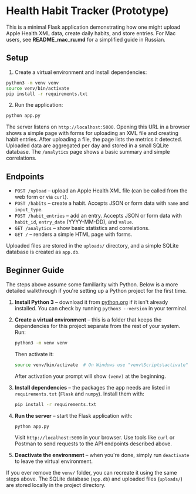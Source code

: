 # Health Habit Tracker (Prototype)

This is a minimal Flask application demonstrating how one might upload Apple Health XML data,
create daily habits, and store entries.
For Mac users, see **README_mac_ru.md** for a simplified guide in Russian.

## Setup

1. Create a virtual environment and install dependencies:

```bash
python3 -m venv venv
source venv/bin/activate
pip install -r requirements.txt
```

2. Run the application:

```bash
python app.py
```

The server listens on `http://localhost:5000`. Opening this URL in a browser
shows a simple page with forms for uploading an XML file and creating habit
entries. After uploading a file, the page lists the metrics it detected.
Uploaded data are aggregated per day and stored in a small SQLite database.
The `/analytics` page shows a basic summary and simple correlations.

## Endpoints

- `POST /upload` – upload an Apple Health XML file (can be called from the web form or via `curl`).
- `POST /habits` – create a habit. Accepts JSON or form data with `name` and `input_type`.
- `POST /habit_entries` – add an entry. Accepts JSON or form data with `habit_id`, `entry_date` (YYYY-MM-DD), and `value`.
- `GET /analytics` – show basic statistics and correlations.
- `GET /` – renders a simple HTML page with forms.

Uploaded files are stored in the `uploads/` directory, and a simple SQLite database is created as `app.db`.

## Beginner Guide

The steps above assume some familiarity with Python. Below is a more detailed
walkthrough if you're setting up a Python project for the first time.

1. **Install Python 3** – download it from [python.org](https://www.python.org/)
   if it isn't already installed. You can check by running `python3 --version`
   in your terminal.
2. **Create a virtual environment** – this is a folder that keeps the
   dependencies for this project separate from the rest of your system. Run:

   ```bash
   python3 -m venv venv
   ```

   Then activate it:

   ```bash
   source venv/bin/activate  # On Windows use "venv\Scripts\activate"
   ```

   After activation your prompt will show `(venv)` at the beginning.
3. **Install dependencies** – the packages the app needs are listed in
   `requirements.txt` (`Flask` and `numpy`). Install them with:

   ```bash
   pip install -r requirements.txt
   ```

4. **Run the server** – start the Flask application with:

   ```bash
   python app.py
   ```

   Visit `http://localhost:5000` in your browser. Use tools like `curl` or
   Postman to send requests to the API endpoints described above.
5. **Deactivate the environment** – when you're done, simply run `deactivate`
   to leave the virtual environment.

If you ever remove the `venv/` folder, you can recreate it using the same steps
above. The SQLite database (`app.db`) and uploaded files (`uploads/`) are stored
locally in the project directory.
